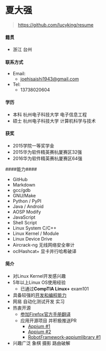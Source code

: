 # 夏大强 #
>https://github.com/lucyking/resume

#### 籍贯 ####
- 浙江 台州   

#### 联系方式 ####
- Email:  
	- joehisaishi1943@gmail.com
- Tel:
	- 13738020604 

  
#### 学历 ####
- 本科 杭州电子科技大学 电子信息工程 
- 硕士 杭州电子科技大学 计算机科学与技术

#### 获奖 ####
- 2015学院一等奖学金 
- 2015华为软件精英赛杭厦赛区32强
- 2016华为软件精英赛杭厦赛区64强

####能力####
- GitHub
- Markdown 
- gcc/gdb
- GNU/Make
- Python / PyPI
- Java / Android 
- AOSP Modify
- JavaScript
- Shell Script
- Linux System C/C++
- Linux Kernel / Module
- Linux Device Drive
- Aircrack-ng 无线网络安全审计
- oclHashcat+ 显卡并行哈希破译

#### ####

#### 简介 ####

- 对Linux Kernel开发感兴趣 
- 5年以上Linux OS使用经验
	- 已通过**CompTIA Linux+** exam101 
- 具备较强的[开发和编程能力](https://github.com/lucyking?tab=repositories)
- 网易 自动化测试开发 实习
- 热衷开源 
	- [参加Firefox官方手册翻译](https://github.com/MozillaChina/firefoxos-quick-guide)
	- 应用开源项目 并积极推送PR
		- [Appium #1](https://github.com/appium/appium/pull/6283) 
		- [Appium #2](https://github.com/appium/appium/pull/5987)
		- [RobotFramework-appiumlibrary #1](https://github.com/jollychang/robotframework-appiumlibrary/pull/81)
- 兴趣广泛 象棋 摄影 路由破解  
